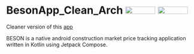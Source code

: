 # BesonApp_Clean_Arch <img src="https://img.shields.io/badge/Android-3DDC84?style=for-the-badge&logo=android&logoColor=white" width="80" height="20"> <img src="https://img.shields.io/badge/Kotlin-0095D5?&style=for-the-badge&logo=kotlin&logoColor=white" width="80" height="20">

Cleaner version of this [app](https://github.com/commandiron/BesonApp)

BESON is a native android construction market price tracking application written in Kotlin using Jetpack Compose.
